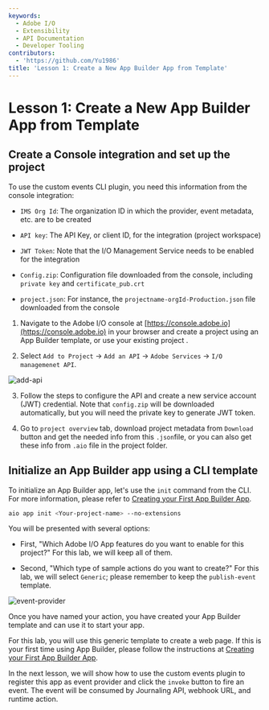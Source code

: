 ```yaml
---
keywords:
  - Adobe I/O
  - Extensibility
  - API Documentation
  - Developer Tooling
contributors:
  - 'https://github.com/Yu1986'
title: 'Lesson 1: Create a New App Builder App from Template'
---
```


# Lesson 1: Create a New App Builder App from Template

## Create a Console integration and set up the project

To use the custom events CLI plugin, you need this information from the console integration:

- `IMS Org Id`: The organization ID in which the provider, event metadata, etc. are to be created

- `API key`: The API Key, or client ID, for the integration (project workspace)

- `JWT Token`: Note that the I/O Management Service needs to be enabled for the integration

- `Config.zip`: Configuration file downloaded from the console, including `private key` and `certificate_pub.crt`

- `project.json`: For instance, the `projectname-orgId-Production.json` file downloaded from the console 
1. Navigate to the Adobe I/O console at [https://console.adobe.io](https://console.adobe.io) in your browser and create a project using an App Builder template, or use your existing project .

2. Select `Add to Project` -> `Add an API` -> `Adobe Services` -> `I/O managemenet API`.

![add-api](assets/add-api.png)

3. Follow the steps to configure the API and create a new service account (JWT) credential. Note that `config.zip` will be
   downloaded automatically, but you will need the private key to generate JWT token.

4. Go to `project overview` tab, download project metadata from `Download` button and get the needed info from this `.json`file, or you can also get these info from `.aio` file in the project folder.

## Initialize an App Builder app using a CLI template

To initialize an App Builder app, let's use the `init` command from the CLI. For more information, please refer to [Creating your First App Builder App](../../get_started/app_builder_get_started/first_app.md).

```bash
aio app init <Your-project-name> --no-extensions
```

You will be presented with several options:

* First, "Which Adobe I/O App features do you want to enable for this project?" For this lab, we will keep all of them. 

* Second, "Which type of sample actions do you want to create?" For this lab, we will select `Generic`; please remember to keep the `publish-event` template.

![event-provider](assets/publish-event-cli.png)

Once you have named your action, you have created your App Builder template and can use it to start your app.

For this lab, you will use this generic template to create a web page. If this is your first time using App Builder, please follow the instructions at [Creating your First App Builder App](../../get_started/app_builder_get_started/first_app.md).

In the next lesson, we will show how to use the custom events plugin to register this app as event provider and click the `invoke` button to fire an event. The event will be consumed by Journaling API, webhook URL, and runtime action.
